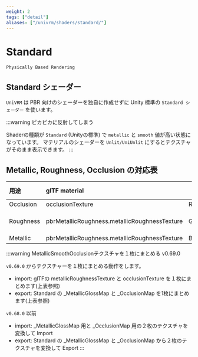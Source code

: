 ```yaml
---
weight: 2
tags: ["detail"]
aliases: ["/univrm/shaders/standard/"]
---
```


# Standard

`Physically Based Rendering`

## Standard シェーダー

`UniVRM` は PBR 向けのシェーダーを独自に作成せずに Unity 標準の `Standard シェーダー` を使います。

:::warning ピカピカに反射してしまう

Shaderの種類が `Standard` (Unityの標準) で `metallic` と `smooth` 値が高い状態になっています。 
マテリアルのシェーダーを `Unlit/UniUnlit` にするとテクスチャがそのまま表示できます。
:::

## Metallic, Roughness, Occlusion の対応表

| 用途      | glTF material                                 |   |   | Unity Standard Shader                          |
|:----------|:----------------------------------------------|---|:--|------------------------------------------------|
| Occlusion | occlusionTexture                              | R | G | _MetallicGlossMap                              |
| Roughness | pbrMetallicRoughness.metallicRoughnessTexture | G | A | _MetallicGlossMap (smoothness = 1 - roughness) |
| Metallic  | pbrMetallicRoughness.metallicRoughnessTexture | B | R | _OcclusionMap                                  |
:::warning MetallicSmoothOcclusionテクスチャを１枚にまとめる v0.69.0

`v0.69.0` からテクスチャーを１枚にまとめる動作をします。

* import: glTFの metallicRoughnessTexture と occlusionTexture を１枚にまとめます(上表参照)
* export: Standard の _MetallicGlossMap と _OcclusionMap を1枚にまとめます(上表参照)

`v0.68.0` 以前

* import: _MetallicGlossMap 用と _OcclusionMap 用の２枚のテクスチャを変換して Import
* export: Standard の _MetallicGlossMap と _OcclusionMap から２枚のテクスチャを変換して Export
:::

